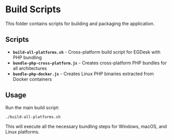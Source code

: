 # Build Scripts

This folder contains scripts for building and packaging the application.

## Scripts

- **`build-all-platforms.sh`** - Cross-platform build script for EGDesk with PHP bundling
- **`bundle-php-cross-platform.js`** - Creates cross-platform PHP bundles for all architectures
- **`bundle-php-docker.js`** - Creates Linux PHP binaries extracted from Docker containers

## Usage

Run the main build script:
```bash
./build-all-platforms.sh
```

This will execute all the necessary bundling steps for Windows, macOS, and Linux platforms.

